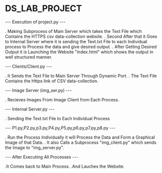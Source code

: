 # DS_LAB_PROJECT


--- Execution of project.py ---


   . Making Subprocess of Main Server which takes the Text File which Contains the HTTPS csv data-collection website.
   . Second After that it Goes to Internal Server where it is sending the Text.txt File to each Individual process to Process the data and give        desired output.
   . After Getting Desired Output it is Launching the Website "index.html" which shows the output in well structured manner.


--- Clients/Client.py ---


   . It Sends the Text File to Main Server Through Dynamic Port.
   . The Text File Contains the Https link of CSV data-collection.


--- Image Server (img_ser.py) ---
   
   
   . Recieves Images From Image Client from Each Process.
   
   
--- Internal Server.py ---
   
   
   . Sending the Text.txt File to Each Individual Process


--- P1.py,P2.py,p3.py,P4.py,P5.py,p6.py,p7.py,p8.py ---
   
   
   . Run the Process Individually it will Process the Data and Form a Graphical Image of that Data.
   . It also Calls a Subprocess "img_client.py" which sends the Image to "img_server.py".


--- After Executing All Processes ---


   .It Comes back to Main Process.
   .And Lauches the Website.
